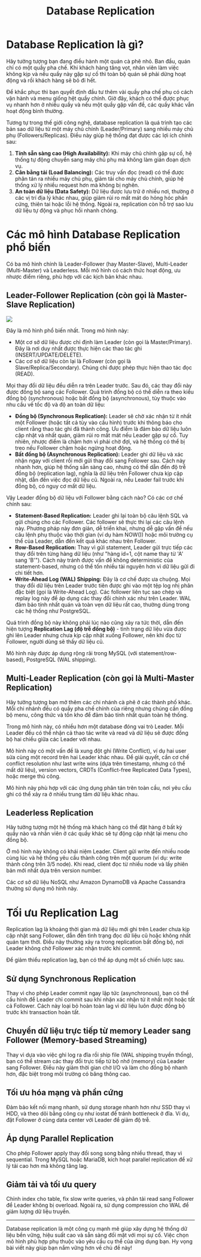 ﻿---
url: [/post/database-replication]
title: "Database Replication"
$attribute: PostMetadata(Id = 1, Title = "Database Replication", Category = "System Design", LastModified = "25-09-2025")
$layout: BlogContentLayout
---

# Database Replication là gì?

Hãy tưởng tượng bạn đang điều hành một quán cà phê nhỏ. 
Ban đầu, quán chỉ có một quầy pha chế.
Khi khách hàng tăng vọt, nhân viên làm việc không kịp và nếu quầy này gặp sự cố thì 
toàn bộ quán sẽ phải dừng hoạt động và rồi khách hàng sẽ bỏ đi hết.

Để khắc phục thì bạn quyết định đầu tư thêm vài quầy pha chế phụ có cách vận hành và menu
giống hệt quầy chính.
Giờ đây, khách có thể được phục vụ nhanh hơn ở nhiều quầy và nếu một quầy gặp vấn đề, 
các quầy khác vẫn hoạt động bình thường.

Tương tự trong thế giới công nghệ, database replication là quá trình tạo các 
bản sao dữ liệu từ một máy chủ chính (Leader/Primary) sang nhiều máy chủ phụ (Followers/Replicas). 
Điều này giúp hệ thống đạt được các lợi ích chính sau:
1. **Tính sẵn sàng cao (High Availability):** Khi máy chủ chính gặp sự cố, hệ thống tự 
động chuyển sang máy chủ phụ mà không làm gián đoạn dịch vụ.
2. **Cân bằng tải (Load Balancing):** Các truy vấn đọc (read) có thể được phân tán ra 
nhiều máy chủ phụ, giảm tải cho máy chủ chính, giúp hệ thống xử lý nhiều request hơn 
mà không bị nghẽn.
3. **An toàn dữ liệu (Data Safety):** Dữ liệu được lưu trữ ở nhiều nơi, thường ở các vị trí 
địa lý khác nhau, giúp giảm rủi ro mất mát do hỏng hóc phần cứng, thiên tai hoặc 
lỗi hệ thống. Ngoài ra, replication còn hỗ trợ sao lưu dữ liệu tự động và phục hồi nhanh chóng.

# Các mô hình Database Replication phổ biến

Có ba mô hình chính là Leader-Follower (hay Master-Slave), Multi-Leader (Multi-Master) 
và Leaderless. Mỗi mô hình có cách thức hoạt động, ưu nhược điểm riêng, 
phù hợp với các kịch bản khác nhau.

## Leader-Follower Replication (còn gọi là Master-Slave Replication)

<img src="/leader-follower.webp" loading="lazy" />

Đây là mô hình phổ biến nhất. Trong mô hình này:
- Một cơ sở dữ liệu được chỉ định làm Leader (còn gọi là Master/Primary). Đây là nơi duy 
nhất được thực hiện các thao tác ghi (INSERT/UPDATE/DELETE). 
- Các cơ sở dữ liệu còn lại là Follower (còn gọi là Slave/Replica/Secondary). 
Chúng chỉ được phép thực hiện thao tác đọc (READ).

Mọi thay đổi dữ liệu đều diễn ra trên Leader trước. 
Sau đó, các thay đổi này được đồng bộ sang các Follower.
Quá trình đồng bộ có thể diễn ra theo kiểu đồng bộ (synchronous) hoặc 
bất đồng bộ (asynchronous), tùy thuộc vào nhu cầu về tốc độ và độ an toàn dữ liệu:
- **Đồng bộ (Synchronous Replication):** Leader sẽ chờ xác nhận từ ít nhất một Follower 
(hoặc tất cả tùy vào cấu hình) trước khi thông báo cho client rằng thao tác ghi 
đã thành công. Ưu điểm là đảm bảo dữ liệu luôn cập nhật và nhất quán, giảm rủi ro mất mát 
nếu Leader gặp sự cố. Tuy nhiên, nhược điểm là chậm hơn vì phải chờ đợi, và hệ thống có thể 
bị treo nếu Follower chậm hoặc ngừng hoạt động.
- **Bất đồng bộ (Asynchronous Replication):** Leader ghi dữ liệu và xác nhận ngay với 
client rồi mới gửi thay đổi sang Follower sau. Cách này nhanh hơn, giúp hệ thống sẵn sàng 
cao, nhưng có thể dẫn đến độ trễ đồng bộ (replication lag), nghĩa là dữ liệu trên Follower 
chưa kịp cập nhật, dẫn đến việc đọc dữ liệu cũ. Ngoài ra, nếu Leader fail trước khi 
đồng bộ, có nguy cơ mất dữ liệu.

Vậy Leader đồng bộ dữ liệu với Follower bằng cách nào? Có các cơ chế chính sau:

- **Statement-Based Replication:** Leader ghi lại toàn bộ câu lệnh SQL và gửi chúng cho các Follower. 
Các follower sẽ thực thi lại các câu lệnh này. Phương pháp này đơn giản, dễ triển khai, 
nhưng dễ gặp vấn đề nếu câu lệnh phụ thuộc vào thời gian (ví dụ hàm NOW()) 
hoặc môi trường cụ thể của Leader, dẫn đến kết quả khác nhau trên Follower.
- **Row-Based Replication:** Thay vì gửi statement, Leader gửi trực tiếp các thay đổi 
trên từng hàng dữ liệu (như "hàng id=1, cột name thay từ 'A' sang 'B'"). 
Cách này tránh được vấn đề không deterministic của statement-based, nhưng có thể tốn nhiều 
tài nguyên hơn vì dữ liệu gửi đi chi tiết hơn.
- **Write-Ahead Log (WAL) Shipping:** Đây là cơ chế được ưa chuộng. Mọi thay đổi dữ liệu trên 
Leader trước tiên được ghi vào một tệp log nhị phân đặc biệt (gọi là Write-Ahead Log). 
Các follower liên tục sao chép và replay log này để áp dụng các thay đổi chính xác như trên Leader. 
WAL đảm bảo tính nhất quán và toàn vẹn dữ liệu rất cao, thường dùng trong các hệ thống như PostgreSQL.

Quá trình đồng bộ này không phải lúc nào cũng xảy ra tức thời, dẫn đến hiện tượng 
**Replication Lag (độ trễ đồng bộ)** - tình trạng dữ liệu vừa được ghi lên 
Leader nhưng chưa kịp cập nhật xuống Follower, nên khi đọc từ Follower, người dùng sẽ 
thấy dữ liệu cũ.

Mô hình này được áp dụng rộng rãi trong MySQL (với statement/row-based), 
PostgreSQL (WAL shipping).

## Multi-Leader Replication (còn gọi là Multi-Master Replication)

Hãy tưởng tượng bạn mở thêm các chi nhánh cà phê ở các thành phố khác. 
Mỗi chi nhánh đều có quầy pha chế chính của riêng nhưng chúng cần đồng bộ menu, 
công thức và tồn kho để đảm bảo tính nhất quán toàn hệ thống.

Trong mô hình này, có nhiều hơn một database đóng vai trò Leader. 
Mỗi Leader đều có thể nhận cả thao tác write và read và dữ liệu sẽ được đồng bộ hai chiều giữa các Leader với nhau.

Mô hình này có một vấn đề là xung đột ghi (Write Conflict), ví dụ hai user sửa cùng 
một record trên hai Leader khác nhau. Để giải quyết, cần cơ chế conflict resolution như 
last write wins (dựa trên timestamp, nhưng có thể mất dữ liệu), version vectors, 
CRDTs (Conflict-free Replicated Data Types), hoặc merge thủ công.

Mô hình này phù hợp với các ứng dụng phân tán trên toàn cầu, nơi yêu cầu ghi có thể 
xảy ra ở nhiều trung tâm dữ liệu khác nhau.


## Leaderless Replication

Hãy tưởng tượng một hệ thống mà khách hàng có thể đặt hàng ở bất kỳ quầy nào và 
nhân viên ở các quầy khác sẽ tự động cập nhật lại menu cho đồng bộ.

Ở mô hình này không có khái niệm Leader. Client gửi write đến nhiều node cùng lúc và 
hệ thống yêu cầu thành công trên một quorum (ví dụ: write thành công trên 3/5 node). 
Khi read, client đọc từ nhiều node và lấy phiên bản mới nhất dựa trên version number.

Các cơ sở dữ liệu NoSQL như Amazon DynamoDB và Apache Cassandra thường sử dụng mô hình này.

# Tối ưu Replication Lag

Replication lag là khoảng thời gian mà dữ liệu mới ghi trên Leader 
chưa kịp cập nhật sang Follower, dẫn đến tình trạng đọc dữ liệu cũ hoặc không nhất quán 
tạm thời. Điều này thường xảy ra trong replication bất đồng bộ, nơi Leader không chờ 
Follower xác nhận trước khi commit.

Để giảm thiểu replication lag, bạn có thể áp dụng một số chiến lược sau.

## Sử dụng Synchronous Replication

Thay vì cho phép Leader commit ngay lập tức (asynchronous), bạn có thể cấu hình để 
Leader chỉ commit sau khi nhận xác nhận từ ít nhất một hoặc tất cả Follower. 
Cách này loại bỏ hoàn toàn lag vì dữ liệu luôn được đồng bộ trước khi transaction hoàn tất.

## Chuyển dữ liệu trực tiếp từ memory Leader sang Follower (Memory-based Streaming)

Thay vì dựa vào việc ghi log ra đĩa rồi ship file (WAL shipping truyền thống), 
bạn có thể stream các thay đổi trực tiếp từ bộ nhớ (memory) của Leader sang Follower. 
Điều này giảm thời gian chờ I/O và làm cho đồng bộ nhanh hơn, 
đặc biệt trong môi trường có băng thông cao.


## Tối ưu hóa mạng và phần cứng

Đảm bảo kết nối mạng nhanh, sử dụng storage nhanh hơn như SSD thay vì HDD, 
và theo dõi bằng công cụ như iostat để tránh bottleneck ở đĩa. 
Ví dụ, đặt Follower ở cùng data center với Leader để giảm độ trễ.

## Áp dụng Parallel Replication

Cho phép Follower apply thay đổi song song bằng nhiều thread, thay vì sequential. 
Trong MySQL hoặc MariaDB, kích hoạt parallel replication để xử lý tải cao hơn mà không tăng lag.

## Giảm tải và tối ưu query

Chỉnh index cho table, fix slow write queries, và phân tải read sang Follower để 
Leader không bị overload. Ngoài ra, sử dụng compression cho WAL để giảm lượng dữ liệu truyền.

---

Database replication là một công cụ mạnh mẽ giúp xây dựng hệ thống dữ liệu bền vững, 
hiệu suất cao và sẵn sàng đối mặt với mọi sự cố. Việc chọn mô hình phù hợp phụ thuộc 
vào yêu cầu cụ thể của ứng dụng bạn. Hy vọng bài viết này giúp bạn nắm vững hơn về chủ đề này!